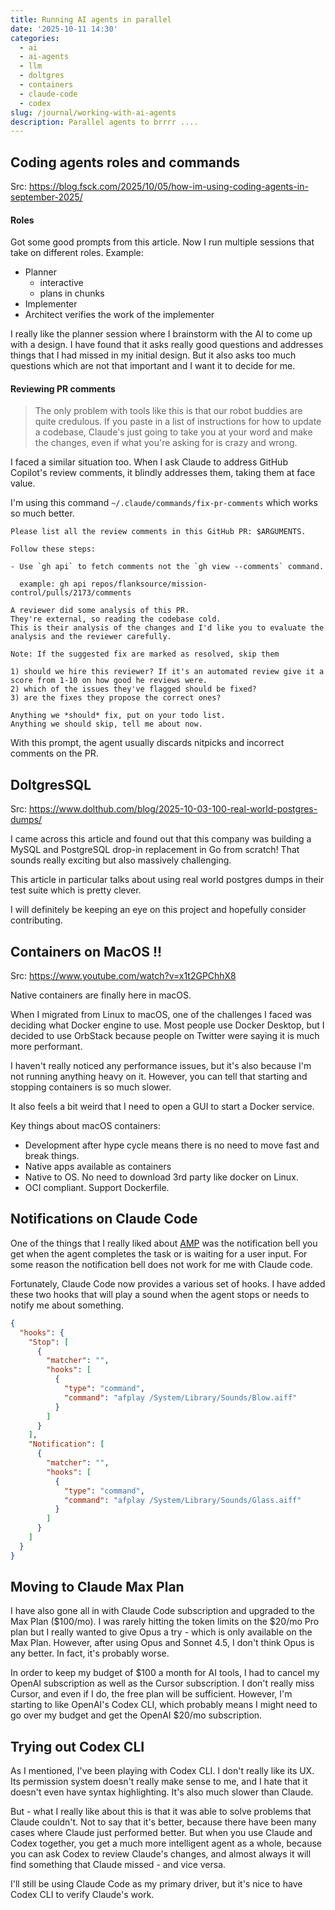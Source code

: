```yaml
---
title: Running AI agents in parallel
date: '2025-10-11 14:30'
categories:
  - ai
  - ai-agents
  - llm
  - doltgres
  - containers
  - claude-code
  - codex
slug: /journal/working-with-ai-agents
description: Parallel agents to brrrr ....
---
```


## Coding agents roles and commands

Src: https://blog.fsck.com/2025/10/05/how-im-using-coding-agents-in-september-2025/

#### Roles

Got some good prompts from this article.
Now I run multiple sessions that take on different roles. Example:

- Planner
  - interactive
  - plans in chunks
- Implementer
- Architect verifies the work of the implementer

I really like the planner session where I brainstorm with the AI to come up with a design.
I have found that it asks really good questions and addresses things that I had missed in my initial design. But it also asks too much questions which are not that important and I want it to decide for me.

#### Reviewing PR comments

> The only problem with tools like this is that our robot buddies are quite credulous. If you paste in a list of instructions for how to update a codebase, Claude's just going to take you at your word and make the changes, even if what you're asking for is crazy and wrong.

I faced a similar situation too. When I ask Claude to address GitHub Copilot's review comments, it blindly addresses them, taking them at face value.

I'm using this command `~/.claude/commands/fix-pr-comments` which works so much better.

```
Please list all the review comments in this GitHub PR: $ARGUMENTS.

Follow these steps:

- Use `gh api` to fetch comments not the `gh view --comments` command.

  example: gh api repos/flanksource/mission-control/pulls/2173/comments

A reviewer did some analysis of this PR.
They're external, so reading the codebase cold.
This is their analysis of the changes and I'd like you to evaluate the analysis and the reviewer carefully.

Note: If the suggested fix are marked as resolved, skip them

1) should we hire this reviewer? If it's an automated review give it a score from 1-10 on how good he reviews were.
2) which of the issues they've flagged should be fixed?
3) are the fixes they propose the correct ones?

Anything we *should* fix, put on your todo list.
Anything we should skip, tell me about now.
```

With this prompt, the agent usually discards nitpicks and incorrect comments on the PR.

## DoltgresSQL

Src: https://www.dolthub.com/blog/2025-10-03-100-real-world-postgres-dumps/

I came across this article and found out that this company was building a MySQL and PostgreSQL drop-in replacement in Go from scratch! That sounds really exciting but also massively challenging.

This article in particular talks about using real world postgres dumps in their test suite which is pretty clever.

I will definitely be keeping an eye on this project and hopefully consider contributing.

## Containers on MacOS !!

Src: https://www.youtube.com/watch?v=x1t2GPChhX8

Native containers are finally here in macOS.

When I migrated from Linux to macOS, one of the challenges I faced was deciding what Docker engine to use. Most people use Docker Desktop, but I decided to use OrbStack because people on Twitter were saying it is much more performant.

I haven't really noticed any performance issues, but it's also because I'm not running anything heavy on it.
However, you can tell that starting and stopping containers is so much slower.

It also feels a bit weird that I need to open a GUI to start a Docker service.

Key things about macOS containers:

- Development after hype cycle means there is no need to move fast and break things.
- Native apps available as containers
- Native to OS. No need to download 3rd party like docker on Linux.
- OCI compliant. Support Dockerfile.

## Notifications on Claude Code

One of the things that I really liked about [AMP](https://sourcegraph.com/amp) was the notification bell you get when the agent completes the task or is waiting for a user input. For some reason the notification bell does not work for me with Claude code.

Fortunately, Claude Code now provides a various set of hooks.
I have added these two hooks that will play a sound when the agent stops or needs to notify me about something.

```json
{
  "hooks": {
    "Stop": [
      {
        "matcher": "",
        "hooks": [
          {
            "type": "command",
            "command": "afplay /System/Library/Sounds/Blow.aiff"
          }
        ]
      }
    ],
    "Notification": [
      {
        "matcher": "",
        "hooks": [
          {
            "type": "command",
            "command": "afplay /System/Library/Sounds/Glass.aiff"
          }
        ]
      }
    ]
  }
}
```

## Moving to Claude Max Plan

I have also gone all in with Claude Code subscription and upgraded to the Max Plan ($100/mo).
I was rarely hitting the token limits on the $20/mo Pro plan but I really wanted to give Opus a try - which is only available on the Max Plan.
However, after using Opus and Sonnet 4.5, I don't think Opus is any better. In fact, it's probably worse.

In order to keep my budget of $100 a month for AI tools, I had to cancel my OpenAI subscription as well as the Cursor subscription.
I don't really miss Cursor, and even if I do, the free plan will be sufficient.
However, I'm starting to like OpenAI's Codex CLI, which probably means I might need to go over my budget and get the OpenAI $20/mo subscription.

## Trying out Codex CLI

As I mentioned, I've been playing with Codex CLI. I don't really like its UX. Its permission system doesn't really make sense to me, and I hate that it doesn't even have syntax highlighting. It's also much slower than Claude.

But - what I really like about this is that it was able to solve problems that Claude couldn't. Not to say that it's better, because there have been many cases where Claude just performed better. But when you use Claude and Codex together, you get a much more intelligent agent as a whole, because you can ask Codex to review Claude's changes, and almost always it will find something that Claude missed - and vice versa.

I'll still be using Claude Code as my primary driver, but it's nice to have Codex CLI to verify Claude's work.
